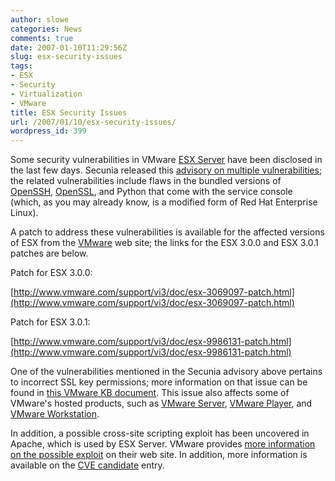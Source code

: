 ```yaml
---
author: slowe
categories: News
comments: true
date: 2007-01-10T11:29:56Z
slug: esx-security-issues
tags:
- ESX
- Security
- Virtualization
- VMware
title: ESX Security Issues
url: /2007/01/10/esx-security-issues/
wordpress_id: 399
---
```


Some security vulnerabilities in VMware [ESX Server](http://www.vmware.com/products/vi/esx/) have been disclosed in the last few days. Secunia released this [advisory on multiple vulnerabilities](http://secunia.com/advisories/23680/); the related vulnerabilities include flaws in the bundled versions of [OpenSSH](http://www.openssh.org/), [OpenSSL](http://www.openssl.org/), and Python that come with the service console (which, as you may already know, is a modified form of Red Hat Enterprise Linux).

A patch to address these vulnerabilities is available for the affected versions of ESX from the [VMware](http://www.vmware.com/) web site; the links for the ESX 3.0.0 and ESX 3.0.1 patches are below.

Patch for ESX 3.0.0:  

[http://www.vmware.com/support/vi3/doc/esx-3069097-patch.html](http://www.vmware.com/support/vi3/doc/esx-3069097-patch.html)

Patch for ESX 3.0.1:  

[http://www.vmware.com/support/vi3/doc/esx-9986131-patch.html](http://www.vmware.com/support/vi3/doc/esx-9986131-patch.html)

One of the vulnerabilities mentioned in the Secunia advisory above pertains to incorrect SSL key permissions; more information on that issue can be found in [this VMware KB document](http://kb.vmware.com/vmtnkb/search.do?cmd=displayKC&docType=kc&externalId=2467205&sliceId=SAL_Public). This issue also affects some of VMware's hosted products, such as [VMware Server](http://www.vmware.com/products/server/), [VMware Player](http://www.vmware.com/products/player/), and [VMware Workstation](http://www.vmware.com/products/ws/).

In addition, a possible cross-site scripting exploit has been uncovered in Apache, which is used by ESX Server. VMware provides [more information on the possible exploit](http://kb.vmware.com/KanisaPlatform/Publishing/466/5915871_f.SAL_Public.html) on their web site. In addition, more information is available on the [CVE candidate](http://cve.mitre.org/cgi-bin/cvename.cgi?name=CVE-2006-3918) entry.
